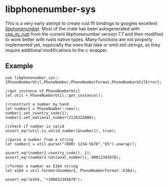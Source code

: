 # libphonenumber-sys

This is a very early atempt to create rust ffi bindings to googles excellent <a href="">libphonenumber</a>. Most of the crate has been autogenerated with <a href="https://github.com/rust-qt/cpp_to_rust">cpp_to_rust</a> from the current libphonenumber version 7.7 and then modified to work better with rusts native types.
Many functions are not properly implemented yet, especially the ones that take or emit std::strings, as they require additional modifications to the c wrapper.

## Example
```
use libphonenumber_sys::{PhoneNumberUtil,PhoneNumber,PhoneNumberFormat,PhoneNumberUtilError};

//get instance of PhoneNumberUtil
let util = PhoneNumberUtil::get_instance();

//construct a number by hand
let number1 = PhoneNumber::new();
number1.set_country_code(1);
number1.set_national_number(2128322000);

//check if number is valid
assert_eq!(util.is_valid_number(&number1), true);

//parse a number from a string
let number2 = util.parse("(800) 1234-5678","US").unwrap();

assert_eq!(number2.country_code(), 1);
assert_eq!(number2.national_number(), 80012345678);

//format a number as E164 string
let e164 = util.format(&number2, PhoneNumberFormat::E164);

assert_eq!(e164, "+180012345678");
```
